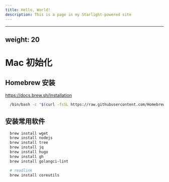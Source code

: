 ```yaml
---
title: Hello, World!
description: This is a page in my Starlight-powered site
---
```


---

weight: 20
---

# Mac 初始化

## Homebrew 安装

  <https://docs.brew.sh/Installation>

```bash
  /bin/bash -c "$(curl -fsSL https://raw.githubusercontent.com/Homebrew/install/master/install.sh)"
```

## 安装常用软件

```bash
  brew install wget
  brew install nodejs
  brew install tree
  brew install jq
  brew install hugo
  brew install gh
  brew install golangci-lint

  # readlink
  brew install coreutils
```
